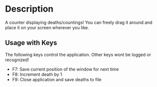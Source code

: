 # Description
A counter displaying deaths/countings!
You can freely drag it around and place it on your screen wherever you like.

## Usage with Keys
The following keys control the application. Other keys wont be logged or recognized!
- F7: Save current position of the window for next time
- F8: Increment death by 1
- F9: Close application and save deaths to file